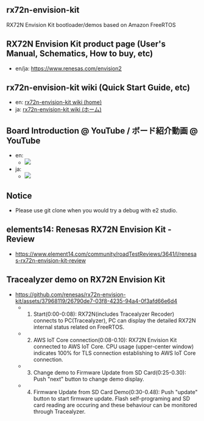 ## rx72n-envision-kit
RX72N Envision Kit bootloader/demos based on Amazon FreeRTOS

## RX72N Envision Kit product page (User's Manual, Schematics, How to buy, etc)
* en/ja: https://www.renesas.com/envision2

## rx72n-envision-kit wiki (Quick Start Guide, etc)
* en: [rx72n-envision-kit wiki (home)](https://github.com/renesas/rx72n-envision-kit/wiki)
* ja: [rx72n-envision-kit wiki (ホーム)](https://github.com/renesas/rx72n-envision-kit/wiki/%E3%83%9B%E3%83%BC%E3%83%A0)

## Board Introduction @ YouTube / ボード紹介動画 @ YouTube
* en:
    * [![](https://img.youtube.com/vi/tsOEiG4gNNE/0.jpg)](https://www.youtube.com/watch?v=tsOEiG4gNNE)
* ja:
    * [![](https://img.youtube.com/vi/ZC1WexzCJEo/0.jpg)](https://www.youtube.com/watch?v=ZC1WexzCJEo)

## Notice
* Please use git clone when you would try a debug with e2 studio.

## elements14: Renesas RX72N Envision Kit - Review
* https://www.element14.com/community/roadTestReviews/3641/l/renesas-rx72n-envision-kit-review

## Tracealyzer demo on RX72N Envision Kit
* https://github.com/renesas/rx72n-envision-kit/assets/37968119/26790de7-03f8-4235-94a4-0f3afd66e6d4
  * 1) Start(0:00-0:08): RX72N(includes Tracealyzer Recoder) connects to PC(Tracealyzer), PC can display the detailed RX72N internal status related on FreeRTOS.
  * 2) AWS IoT Core connection(0:08-0.10): RX72N Envision Kit connected to AWS IoT Core. CPU usage (upper-center window) indicates 100% for TLS connection establishing to AWS IoT Core connection.
  * 3) Change demo to Firmware Update from SD Card(0:25-0.30): Push "next" button to change demo display. 
  * 4) Firmware Update from SD Card Demo(0:30-0.48): Push "update" button to start firmware update. Flash self-programing and SD card reading are occuring and these behaviour can be monitored through Tracealyzer.
